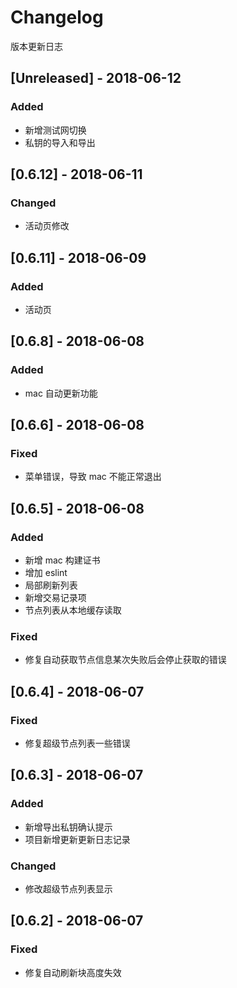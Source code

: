 # Changelog

版本更新日志

## [Unreleased] - 2018-06-12

### Added

- 新增测试网切换
- 私钥的导入和导出

## [0.6.12] - 2018-06-11

### Changed

- 活动页修改

## [0.6.11] - 2018-06-09

### Added

- 活动页

## [0.6.8] - 2018-06-08

### Added

- mac 自动更新功能

## [0.6.6] - 2018-06-08

### Fixed

- 菜单错误，导致 mac 不能正常退出

## [0.6.5] - 2018-06-08

### Added

- 新增 mac 构建证书
- 增加 eslint
- 局部刷新列表
- 新增交易记录项
- 节点列表从本地缓存读取

### Fixed

- 修复自动获取节点信息某次失败后会停止获取的错误

## [0.6.4] - 2018-06-07

### Fixed

- 修复超级节点列表一些错误

## [0.6.3] - 2018-06-07

### Added

- 新增导出私钥确认提示
- 项目新增更新更新日志记录

### Changed

- 修改超级节点列表显示

## [0.6.2] - 2018-06-07

### Fixed

- 修复自动刷新块高度失效
